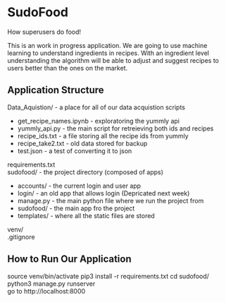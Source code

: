 # SudoFood 

How superusers do food!

This is an work in progress application. We are going to use machine learning to understand ingredients in recipes. With an ingredient level understanding the algorithm will be able to adjust and suggest recipes to users better than the ones on the market.

## Application Structure

Data_Aquistion/ - a place for all of our data acquistion scripts
* get_recipe_names.ipynb - exploratoring the yummly api  
* yummly_api.py - the main script for retreieving both ids and recipes  
* recipe_ids.txt - a file storing all the recipe ids from yummly  
* recipe_take2.txt - old data stored for backup  
* test.json - a test of converting it to json  

requirements.txt  
sudofood/ - the project directory (composed of apps)
* accounts/ - the current login and user app 
* login/ - an old app that allows login (Depricated next week)  
* manage.py - the main python file where we run the project from  
* sudofood/ - the main app fro the project  
* templates/ - where all the static files are stored  

venv/  
.gitignore   

## How to Run Our Application

source venv/bin/activate
pip3 install -r requirements.txt
cd sudofood/
python3 manage.py runserver  
go to http://localhost:8000
